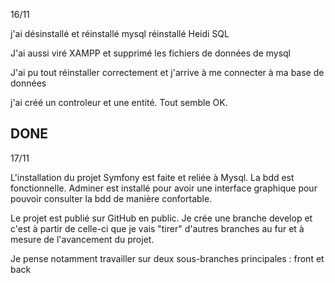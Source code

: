 16/11 

j'ai désinstallé et réinstallé mysql
réinstallé Heidi SQL

J'ai aussi viré XAMPP et supprimé les fichiers de données de mysql

J'ai pu tout réinstaller correctement et j'arrive à me connecter à ma base de données

j'ai créé un controleur et une entité. Tout semble OK. 


## DONE 

17/11

L'installation du projet Symfony est faite et reliée à Mysql. 
La bdd est fonctionnelle. 
Adminer est installé pour avoir une interface graphique pour pouvoir consulter la bdd de manière confortable. 

Le projet est publié sur GitHub en public. 
Je crée une branche develop et c'est à partir de celle-ci que je vais "tirer" d'autres branches au fur et à mesure de l'avancement du projet. 

Je pense notamment travailler sur deux sous-branches principales : front et back


